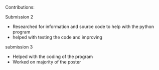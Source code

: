 Contributions:

Submission 2
- Researched for information and source code to help with the python program 
- helped with testing the code and improving 

submission 3
- Helped with the coding of the program
- Worked on majority of the poster
